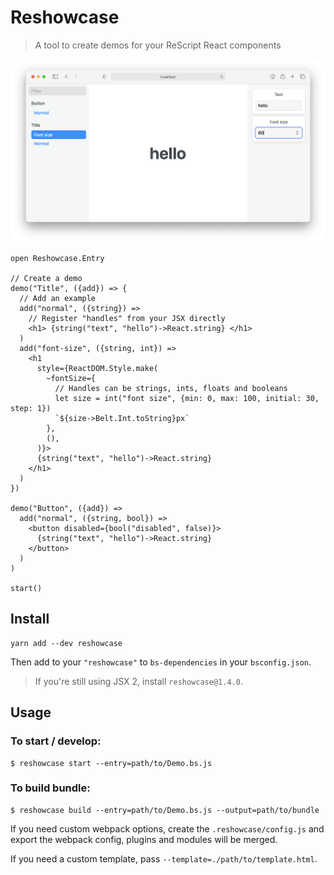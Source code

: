 # Reshowcase

> A tool to create demos for your ReScript React components

![Screenshot](./example/example-2021.png)

```rescript
open Reshowcase.Entry

// Create a demo
demo("Title", ({add}) => {
  // Add an example
  add("normal", ({string}) =>
    // Register "handles" from your JSX directly
    <h1> {string("text", "hello")->React.string} </h1>
  )
  add("font-size", ({string, int}) =>
    <h1
      style={ReactDOM.Style.make(
        ~fontSize={
          // Handles can be strings, ints, floats and booleans
          let size = int("font size", {min: 0, max: 100, initial: 30, step: 1})
          `${size->Belt.Int.toString}px`
        },
        (),
      )}>
      {string("text", "hello")->React.string}
    </h1>
  )
})

demo("Button", ({add}) =>
  add("normal", ({string, bool}) =>
    <button disabled={bool("disabled", false)}>
      {string("text", "hello")->React.string}
    </button>
  )
)

start()
```

## Install

```console
yarn add --dev reshowcase
```

Then add to your `"reshowcase"` to `bs-dependencies` in your `bsconfig.json`.

> If you're still using JSX 2, install `reshowcase@1.4.0`.

## Usage

### To start / develop:

```console
$ reshowcase start --entry=path/to/Demo.bs.js
```

### To build bundle:

```console
$ reshowcase build --entry=path/to/Demo.bs.js --output=path/to/bundle
```

If you need custom webpack options, create the `.reshowcase/config.js` and export the webpack config, plugins and modules will be merged.

If you need a custom template, pass `--template=./path/to/template.html`.
